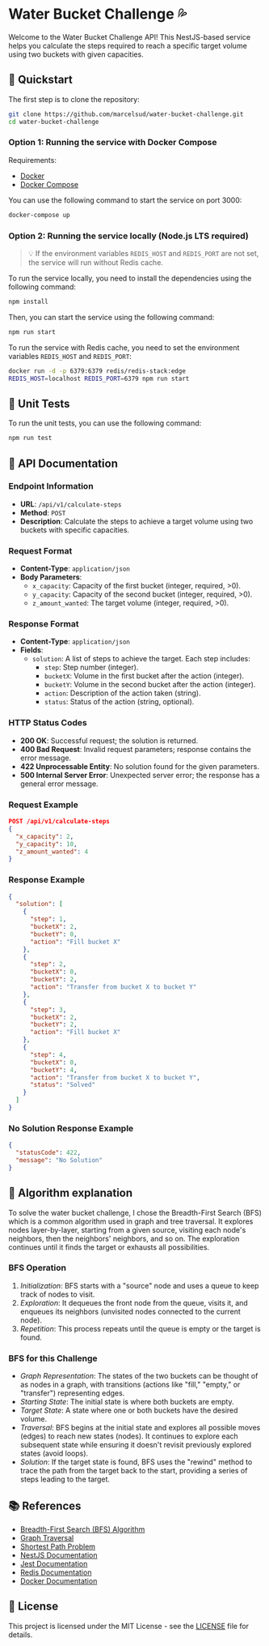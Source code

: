 # Water Bucket Challenge 💦

Welcome to the Water Bucket Challenge API! This NestJS-based service helps you calculate the steps required to reach a specific target volume using two buckets with given capacities.

## 🚀 Quickstart

The first step is to clone the repository:

```bash
git clone https://github.com/marcelsud/water-bucket-challenge.git
cd water-bucket-challenge
```

### <a name="docker-compose"></a>Option 1: Running the service with Docker Compose

Requirements:

- [Docker](https://docs.docker.com/get-docker/)
- [Docker Compose](https://docs.docker.com/compose/install/)

You can use the following command to start the service on port 3000:

```bash
docker-compose up
```

### <a name="locally"></a>Option 2: Running the service locally (Node.js LTS required)

> 💡 If the environment variables `REDIS_HOST` and `REDIS_PORT` are not set, the service will run without Redis cache.

To run the service locally, you need to install the dependencies using the following command:

```bash
npm install
```

Then, you can start the service using the following command:

```bash
npm run start
```

To run the service with Redis cache, you need to set the environment variables `REDIS_HOST` and `REDIS_PORT`:

```bash
docker run -d -p 6379:6379 redis/redis-stack:edge
REDIS_HOST=localhost REDIS_PORT=6379 npm run start
```

## 🧪 Unit Tests

To run the unit tests, you can use the following command:

```bash
npm run test
```

## 📘 API Documentation

### Endpoint Information

- **URL**: `/api/v1/calculate-steps`
- **Method**: `POST`
- **Description**: Calculate the steps to achieve a target volume using two buckets with specific capacities.

### Request Format

- **Content-Type**: `application/json`
- **Body Parameters**:
  - `x_capacity`: Capacity of the first bucket (integer, required, >0).
  - `y_capacity`: Capacity of the second bucket (integer, required, >0).
  - `z_amount_wanted`: The target volume (integer, required, >0).

### Response Format

- **Content-Type**: `application/json`
- **Fields**:
  - `solution`: A list of steps to achieve the target. Each step includes:
    - `step`: Step number (integer).
    - `bucketX`: Volume in the first bucket after the action (integer).
    - `bucketY`: Volume in the second bucket after the action (integer).
    - `action`: Description of the action taken (string).
    - `status`: Status of the action (string, optional).

### HTTP Status Codes

- **200 OK**: Successful request; the solution is returned.
- **400 Bad Request**: Invalid request parameters; response contains the error message.
- **422 Unprocessable Entity**: No solution found for the given parameters.
- **500 Internal Server Error**: Unexpected server error; the response has a general error message.

### Request Example

```json
POST /api/v1/calculate-steps
{
  "x_capacity": 2,
  "y_capacity": 10,
  "z_amount_wanted": 4
}
```

### Response Example

```json
{
  "solution": [
    {
      "step": 1,
      "bucketX": 2,
      "bucketY": 0,
      "action": "Fill bucket X"
    },
    {
      "step": 2,
      "bucketX": 0,
      "bucketY": 2,
      "action": "Transfer from bucket X to bucket Y"
    },
    {
      "step": 3,
      "bucketX": 2,
      "bucketY": 2,
      "action": "Fill bucket X"
    },
    {
      "step": 4,
      "bucketX": 0,
      "bucketY": 4,
      "action": "Transfer from bucket X to bucket Y",
      "status": "Solved"
    }
  ]
}
```

### No Solution Response Example

```json
{
  "statusCode": 422,
  "message": "No Solution"
}
```

## 🧠 Algorithm explanation

To solve the water bucket challenge, I chose the Breadth-First Search (BFS) which is a common algorithm used in graph and tree traversal. It explores nodes layer-by-layer, starting from a given source, visiting each node's neighbors, then the neighbors' neighbors, and so on. The exploration continues until it finds the target or exhausts all possibilities.

### BFS Operation

1. _Initialization_: BFS starts with a "source" node and uses a queue to keep track of nodes to visit.
2. _Exploration_: It dequeues the front node from the queue, visits it, and enqueues its neighbors (unvisited nodes connected to the current node).
3. _Repetition_: This process repeats until the queue is empty or the target is found.

### BFS for this Challenge

- _Graph Representation_: The states of the two buckets can be thought of as nodes in a graph, with transitions (actions like "fill," "empty," or "transfer") representing edges.
- _Starting State_: The initial state is where both buckets are empty.
- _Target State_: A state where one or both buckets have the desired volume.
- _Traversal_: BFS begins at the initial state and explores all possible moves (edges) to reach new states (nodes). It continues to explore each subsequent state while ensuring it doesn't revisit previously explored states (avoid loops).
- _Solution_: If the target state is found, BFS uses the "rewind" method to trace the path from the target back to the start, providing a series of steps leading to the target.

## 📚 References

- [Breadth-First Search (BFS) Algorithm](https://en.wikipedia.org/wiki/Breadth-first_search)
- [Graph Traversal](https://en.wikipedia.org/wiki/Graph_traversal)
- [Shortest Path Problem](https://en.wikipedia.org/wiki/Shortest_path_problem)
- [NestJS Documentation](https://docs.nestjs.com/)
- [Jest Documentation](https://jestjs.io/docs/en/getting-started)
- [Redis Documentation](https://redis.io/documentation)
- [Docker Documentation](https://docs.docker.com/)

## 📝 License

This project is licensed under the MIT License - see the [LICENSE](LICENSE) file for details.
